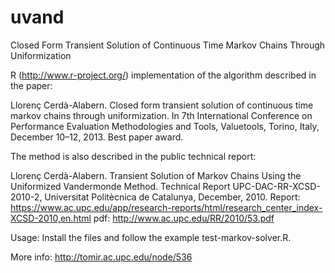 uvand
=====

Closed Form Transient Solution of Continuous Time Markov Chains Through Uniformization

R (http://www.r-project.org/) implementation of the algorithm described in the paper:

Llorenç Cerdà-Alabern. Closed form transient solution of continuous time markov chains through uniformization. In 7th International Conference on Performance Evaluation Methodologies and Tools, Valuetools, Torino, Italy, December 10–12, 2013. Best paper award.

The method is also described in the public technical report:

Llorenç Cerdà-Alabern. Transient Solution of Markov Chains Using the Uniformized Vandermonde Method. Technical Report UPC-DAC-RR-XCSD-2010-2, Universitat Politècnica de Catalunya, December, 2010.
Report:
https://www.ac.upc.edu/app/research-reports/html/research_center_index-XCSD-2010,en.html
pdf:
http://www.ac.upc.edu/RR/2010/53.pdf

Usage: Install the files and follow the example test-markov-solver.R.

More info: http://tomir.ac.upc.edu/node/536
